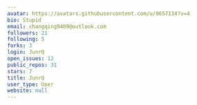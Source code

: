 ```yaml
---
avatar: https://avatars.githubusercontent.com/u/9657134?v=4
bio: Stupid
email: changqing9409@outlook.com
followers: 21
following: 5
forks: 3
login: JunrQ
open_issues: 12
public_repos: 31
stars: 7
title: JunrQ
user_type: User
website: null
---
```

